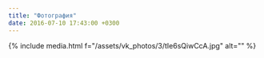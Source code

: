 ```yaml
---
title: "Фотография"
date: 2016-07-10 17:43:00 +0300
---
```



{% include media.html f="/assets/vk_photos/3/tIe6sQiwCcA.jpg" alt="" %}

